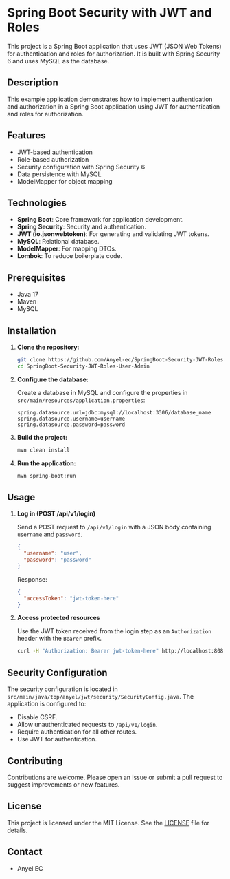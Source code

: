 # Spring Boot Security with JWT and Roles

This project is a Spring Boot application that uses JWT (JSON Web Tokens) for authentication and roles for authorization. It is built with Spring Security 6 and uses MySQL as the database.

## Description

This example application demonstrates how to implement authentication and authorization in a Spring Boot application using JWT for authentication and roles for authorization.

## Features

- JWT-based authentication
- Role-based authorization
- Security configuration with Spring Security 6
- Data persistence with MySQL
- ModelMapper for object mapping

## Technologies

- **Spring Boot**: Core framework for application development.
- **Spring Security**: Security and authentication.
- **JWT (io.jsonwebtoken)**: For generating and validating JWT tokens.
- **MySQL**: Relational database.
- **ModelMapper**: For mapping DTOs.
- **Lombok**: To reduce boilerplate code.

## Prerequisites

- Java 17
- Maven
- MySQL

## Installation

1. **Clone the repository:**

    ```bash
    git clone https://github.com/Anyel-ec/SpringBoot-Security-JWT-Roles-User-Admin
    cd SpringBoot-Security-JWT-Roles-User-Admin
    ```

2. **Configure the database:**

   Create a database in MySQL and configure the properties in `src/main/resources/application.properties`:

    ```properties
    spring.datasource.url=jdbc:mysql://localhost:3306/database_name
    spring.datasource.username=username
    spring.datasource.password=password
    ```

3. **Build the project:**

    ```bash
    mvn clean install
    ```

4. **Run the application:**

    ```bash
    mvn spring-boot:run
    ```

## Usage

1. **Log in (POST /api/v1/login)**

   Send a POST request to `/api/v1/login` with a JSON body containing `username` and `password`.

    ```json
    {
      "username": "user",
      "password": "password"
    }
    ```

   Response:

    ```json
    {
      "accessToken": "jwt-token-here"
    }
    ```

2. **Access protected resources**

   Use the JWT token received from the login step as an `Authorization` header with the `Bearer` prefix.

    ```bash
    curl -H "Authorization: Bearer jwt-token-here" http://localhost:8080/api/v1/protected
    ```

## Security Configuration

The security configuration is located in `src/main/java/top/anyel/jwt/security/SecurityConfig.java`. The application is configured to:

- Disable CSRF.
- Allow unauthenticated requests to `/api/v1/login`.
- Require authentication for all other routes.
- Use JWT for authentication.

## Contributing

Contributions are welcome. Please open an issue or submit a pull request to suggest improvements or new features.

## License

This project is licensed under the MIT License. See the [LICENSE](LICENSE) file for details.

## Contact

- Anyel EC

